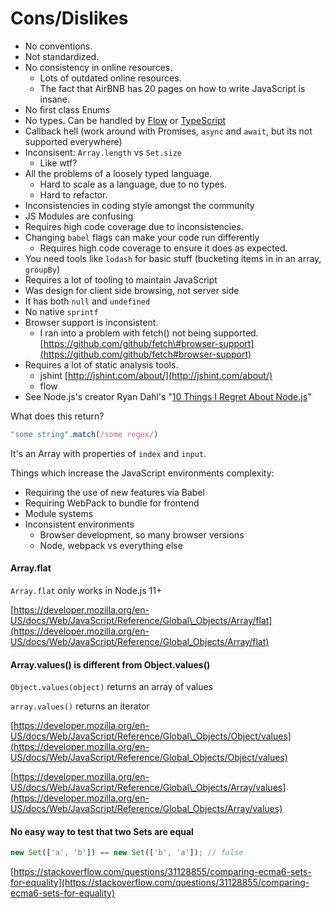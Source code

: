 # Cons/Dislikes

* No conventions.
* Not standardized.
* No consistency in online resources.
  * Lots of outdated online resources.
  * The fact that AirBNB has 20 pages on how to write JavaScript is insane.
* No first class Enums
* No types. Can be handled by [Flow](https://github.com/facebook/flow) or [TypeScript](https://www.typescriptlang.org)
* Callback hell \(work around with Promises, `async` and `await`, but its not supported everywhere\)
* Inconsisent: `Array.length` vs `Set.size`
  * Like wtf?
* All the problems of a loosely typed language.
  * Hard to scale as a language, due to no types.
  * Hard to refactor.
* Inconsistencies in coding style amongst the community
* JS Modules are confusing
* Requires high code coverage due to inconsistencies.
* Changing `babel` flags can make your code run differently
  * Requires high code coverage to ensure it does as expected.
* You need tools like `lodash` for basic stuff \(bucketing items in in an array, `groupBy`\)
* Requires a lot of tooling to maintain JavaScript
* Was design for client side browsing, not server side
* It has both `null` and `undefined`
* No native `sprintf`
* Browser support is inconsistent.
  * I ran into a problem with fetch\(\) not being supported. [https://github.com/github/fetch\#browser-support](https://github.com/github/fetch#browser-support)
* Requires a lot of static analysis tools.
  * jshint [http://jshint.com/about/](http://jshint.com/about/) 
  * flow
* See Node.js's creator Ryan Dahl's "[10 Things I Regret About Node.js](https://www.youtube.com/watch?v=M3BM9TB-8yA)"

What does this return?

```javascript
"some string".match(/some regex/)
```

It's an Array with properties of `index` and `input`. 

Things which increase the JavaScript environments complexity:

* Requiring the use of new features via Babel
* Requiring WebPack to bundle for frontend
* Module systems
* Inconsistent environments
  * Browser development, so many browser versions
  * Node, webpack vs everything else

#### Array.flat

`Array.flat` only works in Node.js 11+

[https://developer.mozilla.org/en-US/docs/Web/JavaScript/Reference/Global\_Objects/Array/flat](https://developer.mozilla.org/en-US/docs/Web/JavaScript/Reference/Global_Objects/Array/flat)

#### Array.values\(\) is different from Object.values\(\)

`Object.values(object)` returns an array of values

`array.values()` returns an iterator

[https://developer.mozilla.org/en-US/docs/Web/JavaScript/Reference/Global\_Objects/Object/values](https://developer.mozilla.org/en-US/docs/Web/JavaScript/Reference/Global_Objects/Object/values)

[https://developer.mozilla.org/en-US/docs/Web/JavaScript/Reference/Global\_Objects/Array/values](https://developer.mozilla.org/en-US/docs/Web/JavaScript/Reference/Global_Objects/Array/values)

#### No easy way to test that two Sets are equal

```javascript
new Set(['a', 'b']) == new Set(['b', 'a']); // false
```

[https://stackoverflow.com/questions/31128855/comparing-ecma6-sets-for-equality](https://stackoverflow.com/questions/31128855/comparing-ecma6-sets-for-equality)

